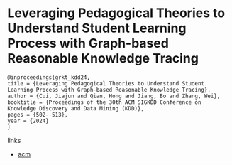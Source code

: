 # Leveraging Pedagogical Theories to Understand Student Learning Process with Graph-based Reasonable Knowledge Tracing

```
@inproceedings{grkt_kdd24,
title = {Leveraging Pedagogical Theories to Understand Student Learning Process with Graph-based Reasonable Knowledge Tracing},
author = {Cui, Jiajun and Qian, Hong and Jiang, Bo and Zhang, Wei},
booktitle = {Proceedings of the 30th ACM SIGKDD Conference on Knowledge Discovery and Data Mining (KDD)},
pages = {502--513},
year = {2024}
}
```

links
- [acm](https://dl.acm.org/doi/10.1145/3637528.3671853)
